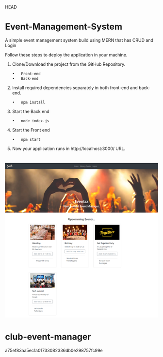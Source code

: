  HEAD
# Event-Management-System
A simple event management system build using MERN that has CRUD and Login





Follow these steps to deploy the application in your machine.


1.	Clone/Download the project from the GitHub Repository.

        •	Front-end	  
        •	Back-end     

2.	Install required dependencies separately in both front-end and back-end.

        •	npm install

3.	Start the Back end

        •	node index.js

4.	Start the Front end

        •	npm start

5.	Now your application runs in http://localhost:3000/ URL.

![demo gif](demo/screencapture-localhost-3000-home-2020-06-14-01_04_43.png)
=======
# club-event-manager
 a75ef83aa5ec1a01733082336db0e298757fc99e
